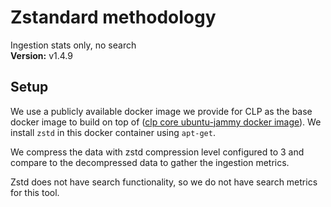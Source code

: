 # Zstandard methodology

Ingestion stats only, no search  
**Version:** v1.4.9

## Setup

We use a publicly available docker image we provide for CLP as the base docker image to build on top of ([clp core ubuntu-jammy docker image](https://github.com/y-scope/clp/pkgs/container/clp%2Fclp-core-dependencies-x86-ubuntu-jammy)). We install `zstd` in this docker container using `apt-get`. 

We compress the data with zstd compression level configured to 3 and compare to the decompressed data to gather the ingestion metrics.

Zstd does not have search functionality, so we do not have search metrics for this tool.

